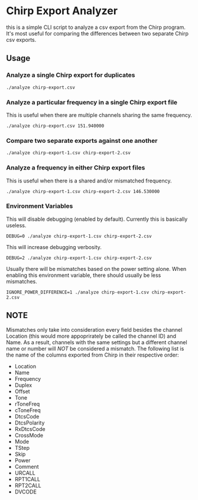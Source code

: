# Chirp Export Analyzer

this is a simple CLI script to analyze a csv export from the Chirp program. It's most useful for comparing the differences between two separate Chirp csv exports.

## Usage

### Analyze a single Chirp export for duplicates

```
./analyze chirp-export.csv
```

### Analyze a particular frequency in a single Chirp export file

This is useful when there are multiple channels sharing the same frequency.
```
./analyze chirp-export.csv 151.940000
```

### Compare two separate exports against one another

```
./analyze chirp-export-1.csv chirp-export-2.csv
```

### Analyze a frequency in either Chirp export files

This is useful when there is a shared and/or mismatched frequency.
```
./analyze chirp-export-1.csv chirp-export-2.csv 146.530000
```

### Environment Variables

This will disable debugging (enabled by default). Currently this is basically useless.
```
DEBUG=0 ./analyze chirp-export-1.csv chirp-export-2.csv
```

This will increase debugging verbosity.
```
DEBUG=2 ./analyze chirp-export-1.csv chirp-export-2.csv
```

Usually there will be mismatches based on the power setting alone. When enabling this environment variable, there should usually be less mismatches.
```
IGNORE_POWER_DIFFERENCE=1 ./analyze chirp-export-1.csv chirp-export-2.csv
```

## NOTE

Mismatches only take into consideration every field besides the channel Location (this would more appoprirately be called the channel ID) and Name. As a result, channels with the same settings but a different channel name or number will *NOT* be considered a mismatch. The following list is the name of the columns exported from Chirp in their respective order:

 * Location
 * Name
 * Frequency
 * Duplex
 * Offset
 * Tone
 * rToneFreq
 * cToneFreq
 * DtcsCode
 * DtcsPolarity
 * RxDtcsCode
 * CrossMode
 * Mode
 * TStep
 * Skip
 * Power
 * Comment
 * URCALL
 * RPT1CALL
 * RPT2CALL
 * DVCODE
